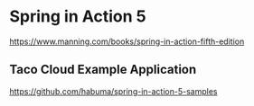 # Spring in Action 5
https://www.manning.com/books/spring-in-action-fifth-edition

## Taco Cloud Example Application
https://github.com/habuma/spring-in-action-5-samples
